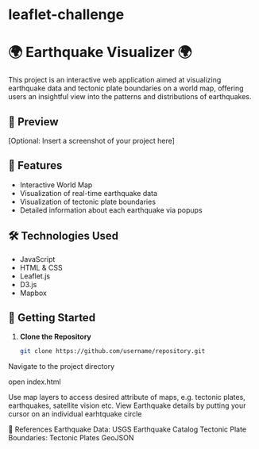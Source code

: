 # leaflet-challenge

# 🌍 Earthquake Visualizer 🌍

This project is an interactive web application aimed at visualizing earthquake data and tectonic plate boundaries on a world map, offering users an insightful view into the patterns and distributions of earthquakes.

## 📸 Preview

[Optional: Insert a screenshot of your project here]

## 🌟 Features
- Interactive World Map
- Visualization of real-time earthquake data
- Visualization of tectonic plate boundaries
- Detailed information about each earthquake via popups

## 🛠️ Technologies Used
- JavaScript
- HTML & CSS
- Leaflet.js
- D3.js
- Mapbox

## 🚀 Getting Started
1. **Clone the Repository**
   ```sh
   git clone https://github.com/username/repository.git
Navigate to the project directory

open index.html

Use map layers to access desired attribute of maps, e.g. tectonic plates, earthquakes, satellite vision etc. 
View Earthquake details by putting your cursor on an individual earhtquake circle

📖 References
Earthquake Data: USGS Earthquake Catalog
Tectonic Plate Boundaries: Tectonic Plates GeoJSON
